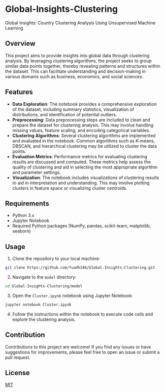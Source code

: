 # Global-Insights-Clustering
Global Insights: Country Clustering Analysis Using Unsupervised Machine Learning

## Overview
This project aims to provide insights into global data through clustering analysis. By leveraging clustering algorithms, the project seeks to group similar data points together, thereby revealing patterns and structures within the dataset. This can facilitate understanding and decision-making in various domains such as business, economics, and social sciences.

## Features
- **Data Exploration**: The notebook provides a comprehensive exploration of the dataset, including summary statistics, visualization of distributions, and identification of potential outliers.
- **Preprocessing**: Data preprocessing steps are included to clean and prepare the dataset for clustering analysis. This may involve handling missing values, feature scaling, and encoding categorical variables.
- **Clustering Algorithms**: Several clustering algorithms are implemented and evaluated in the notebook. Common algorithms such as K-means, DBSCAN, and hierarchical clustering may be utilized to cluster the data points.
- **Evaluation Metrics**: Performance metrics for evaluating clustering results are discussed and computed. These metrics help assess the quality of clustering and aid in selecting the most appropriate algorithm and parameter settings.
- **Visualization**: The notebook includes visualizations of clustering results to aid in interpretation and understanding. This may involve plotting clusters in feature space or visualizing cluster centroids.

## Requirements
- Python 3.x
- Jupyter Notebook
- Required Python packages (NumPy, pandas, scikit-learn, matplotlib, seaborn)

## Usage
1. Clone the repository to your local machine:
```bash
git clone https://github.com/fuadh246/Global-Insights-Clustering.git
```
2. Navigate to the `model` directory:
```bash
cd Global-Insights-Clustering/model
```
3. Open the `Cluster.ipynb` notebook using Jupyter Notebook:
```bash
jupyter notebook Cluster.ipynb
```
4. Follow the instructions within the notebook to execute code cells and explore the clustering analysis.

## Contribution
Contributions to this project are welcome! If you find any issues or have suggestions for improvements, please feel free to open an issue or submit a pull request.

## License

[MIT](https://choosealicense.com/licenses/mit/)
